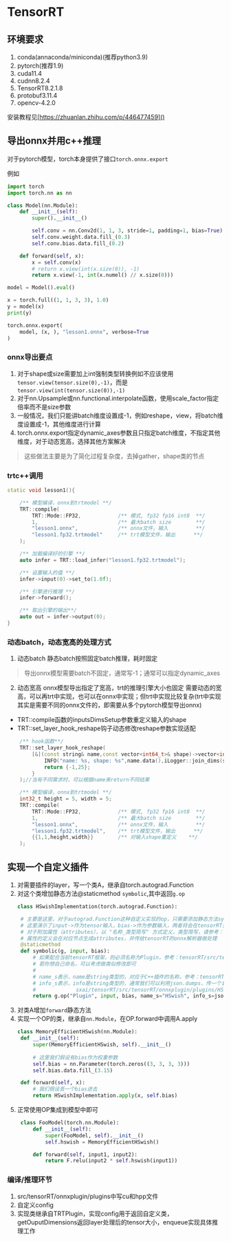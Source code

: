 # TensorRT

## 环境要求

1. conda(annaconda/miniconda)(推荐python3.9)
2. pytorch(推荐1.9)
3. cuda11.4
4. cudnn8.2.4
5. TensorRT8.2.1.8
6. protobuf3.11.4
7. opencv-4.2.0
   
安装教程见[https://zhuanlan.zhihu.com/p/446477459]()

## 导出onnx并用c++推理
对于pytorch模型，torch本身提供了接口`torch.onnx.export`

例如
```python
import torch
import torch.nn as nn

class Model(nn.Module):
    def __init__(self):
        super().__init__()

        self.conv = nn.Conv2d(1, 1, 3, stride=1, padding=1, bias=True)
        self.conv.weight.data.fill_(0.3)
        self.conv.bias.data.fill_(0.2)

    def forward(self, x):
        x = self.conv(x)
        # return x.view(int(x.size(0)), -1)
        return x.view(-1, int(x.numel() // x.size(0)))

model = Model().eval()

x = torch.full((1, 1, 3, 3), 1.0)
y = model(x)
print(y)

torch.onnx.export(
    model, (x, ), "lesson1.onnx", verbose=True
)
```

### onnx导出要点
1. 对于shape或size需要加上int强制类型转换例如不应该使用`tensor.view(tensor.size(0),-1)`，而是`tensor.view(int(tensor.size(0)),-1)`
2. 对于nn.Upsample或nn.functional.interpolate函数，使用scale_factor指定倍率而不是size参数
3. 一般情况，我们只能讲batch维度设置成-1，例如reshape，view，将batch维度设置成-1，其他维度进行计算
4. torch.onnx.export指定dynamic_axes参数且只指定batch维度，不指定其他维度，对于动态宽高，选择其他方案解决

>这些做法主要是为了简化过程复杂度，去掉gather，shape类的节点

### trtc++调用
```cpp
static void lesson1(){

    /** 模型编译，onnx到trtmodel **/
    TRT::compile(
        TRT::Mode::FP32,            /** 模式, fp32 fp16 int8  **/
        1,                          /** 最大batch size        **/
        "lesson1.onnx",             /** onnx文件，输入         **/
        "lesson1.fp32.trtmodel"     /** trt模型文件，输出      **/
    );

    /** 加载编译好的引擎 **/
    auto infer = TRT::load_infer("lesson1.fp32.trtmodel");

    /** 设置输入的值 **/
    infer->input(0)->set_to(1.0f);

    /** 引擎进行推理 **/
    infer->forward();

    /** 取出引擎的输出**/
    auto out = infer->output(0);
}
```
### 动态batch，动态宽高的处理方式
1. 动态batch
静态batch按照固定batch推理，耗时固定
> 导出onnx模型需要batch不固定，通常写-1；通常可以指定dynamic_axes

2. 动态宽高
onnx模型导出指定了宽高，trt的推理引擎大小也固定
需要动态的宽高，可以再trt中实现，也可以在onnx中实现；但trt中实现比较复杂(trt中实现其实是需要不同的onnx文件的，即需要从多个pytorch模型导出onnx)

- TRT::compile函数的inputsDimsSetup参数重定义输入的shape
- TRT::set_layer_hook_reshape钩子动态修改reshape参数实现适配

```cpp
    /** hook函数**/
    TRT::set_layer_hook_reshape(
        [&](const string& name,const vector<int64_t>& shape)->vector<int64_t>{
            INFO("name: %s, shape: %s",name.data(),iLogger::join_dims(shape).data());
            return {-1,25};
        }
    );//当有不同需求时，可以根据name来return不同结果

    /** 模型编译，onnx到trtmodel **/
    int32_t height = 5, width = 5;
    TRT::compile(
        TRT::Mode::FP32,            /** 模式, fp32 fp16 int8  **/
        1,                          /** 最大batch size        **/
        "lesson1.onnx",             /** onnx文件，输入         **/
        "lesson1.fp32.trtmodel",    /** trt模型文件，输出      **/
        {{1,1,height,width}}        /** 对输入shape重定义    **/
    );
```
## 实现一个自定义插件
1. 对需要插件的layer，写一个类A，继承自torch.autograd.Function
2. 对这个类增加静态方法@staticmethod `symbolic`,其中返回`g.op`
   ```python
   class HSwishImplementation(torch.autograd.Function):

    # 主要是这里，对于autograd.Function这种自定义实现的op，只需要添加静态方法symbolic即可，除了g以外的参数应与forward函数的除ctx以外完全一样
    # 这里演示了input->作为tensor输入，bias->作为参数输入，两者将会在tensorRT里面具有不同的处理方式
    # 对于附加属性（attributes），以 "名称_类型简写" 方式定义，类型简写，请参考：torch/onnx/symbolic_helper.py中_parse_arg函数的实现【from torch.onnx.symbolic_helper import _parse_arg】
    # 属性的定义会在对应节点生成attributes，并传给tensorRT的onnx解析器做处理
    @staticmethod
    def symbolic(g, input, bias):
        # 如果配合当前tensorRT框架，则必须名称为Plugin，参考：tensorRT/src/tensorRT/onnx_parser/builtin_op_importers.cpp的160行定义
        # 若你想自己命名，可以考虑做类似修改即可
        #
        # name_s表示，name是string类型的，对应于C++插件的名称，参考：tensorRT/src/tensorRT/onnxplugin/plugins/HSwish.cu的82行定义的名称
        # info_s表示，info是string类型的，通常我们可以利用json.dumps，传一个复杂的字符串结构，然后在CPP中json解码即可。参考：
        #             sxai/tensorRT/src/tensorRT/onnxplugin/plugins/HSwish.cu的39行
        return g.op("Plugin", input, bias, name_s="HSwish", info_s=json.dumps({"alpha": 3.5, "beta": 2.88}))
   ```
3. 对类A增加`forward`静态方法
4. 实现一个OP的类，继承自`nn.Module`，在OP.forward中调用A.apply
   ```python
   class MemoryEfficientHSwish(nn.Module):
    def __init__(self):
        super(MemoryEfficientHSwish, self).__init__()
        
        # 这里我们假设有bias作为权重参数
        self.bias = nn.Parameter(torch.zeros((3, 3, 3, 3)))
        self.bias.data.fill_(3.15)

    def forward(self, x):
        # 我们假设丢一个bias进去
        return HSwishImplementation.apply(x, self.bias)
   ```
5. 正常使用OP集成到模型中即可
   ```python
    class FooModel(torch.nn.Module):
        def __init__(self):
            super(FooModel, self).__init__()
            self.hswish = MemoryEfficientHSwish()

        def forward(self, input1, input2):
            return F.relu(input2 * self.hswish(input1))
   ```
### 编译/推理环节
1. src/tensorRT/onnxplugin/plugins中写cu和hpp文件
2. 自定义config
3. 实现类继承自TRTPlugin，实现config用于返回自定义类，getOuputDimensions返回layer处理后的tensor大小，enqueue实现具体推理工作
